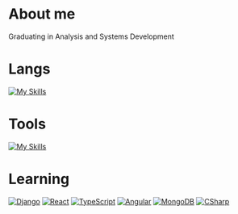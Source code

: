 # About me
Graduating in Analysis and Systems Development

# Langs
[![My Skills](https://skillicons.dev/icons?i=js,python,c)](https://skillicons.dev)
# Tools
[![My Skills](https://skillicons.dev/icons?i=postgresql,figma,vscode,obsidian)](https://skillicons.dev) <br>

# Learning
[![Django](https://skillicons.dev/icons?i=django)](https://skillicons.dev)
[![React](https://skillicons.dev/icons?i=react)](https://skillicons.dev)
[![TypeScript](https://skillicons.dev/icons?i=ts)](https://skillicons.dev)
[![Angular](https://skillicons.dev/icons?i=angular)](https://skillicons.dev)
[![MongoDB](https://skillicons.dev/icons?i=mongodb)](https://skillicons.dev)
[![CSharp](https://skillicons.dev/icons?i=csharp)](https://skillicons.dev)
